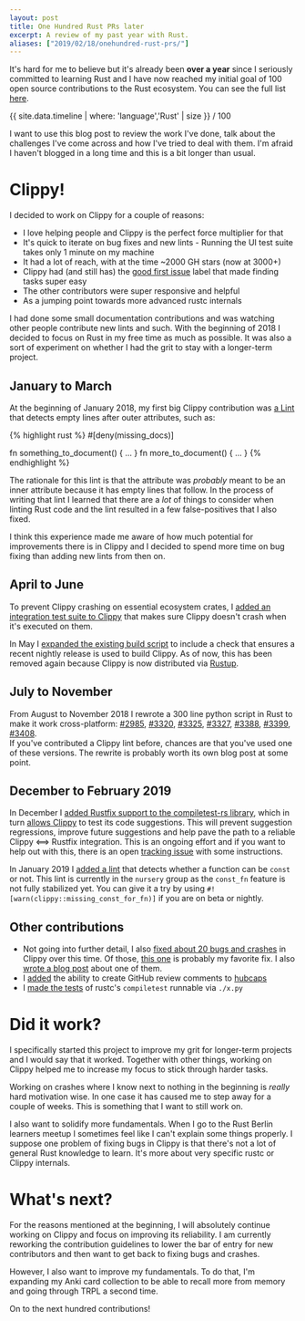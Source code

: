 ```yaml
---
layout: post
title: One Hundred Rust PRs later
excerpt: A review of my past year with Rust.
aliases: ["2019/02/18/onehundred-rust-prs/"]
---
```


It's hard for me to believe but it's already been **over a year** since I
seriously committed to learning Rust and I have now reached my initial goal of
100 open source contributions to the Rust ecosystem. You can see the full list
[here](https://phansch.net/onehundred/rust/).

<div class="onehundred-widget">
  <div class="progressbar">
    <div class="value" style="width: {{ site.data.timeline | where: 'language','Rust' | size }}%; max-width: 100%">
      <div class="text">{{ site.data.timeline | where: 'language','Rust' | size }} / 100</div>
    </div>
  </div>
</div>

I want to use this blog post to review the work I've done, talk about
the challenges I've come across and how I've tried to deal with them. I'm afraid
I haven't blogged in a long time and this is a bit longer than usual.

# Clippy!

I decided to work on Clippy for a couple of reasons:

* I love helping people and Clippy is the perfect force multiplier for that
* It's quick to iterate on bug fixes and new lints - Running the UI test suite
  takes only 1 minute on my machine
* It had a lot of reach, with at the time ~2000 GH stars (now at 3000+)
* Clippy had (and still has) the [good first issue][gfi] label that made finding
tasks super easy
* The other contributors were super responsive and helpful
* As a jumping point towards more advanced rustc internals

I had done some small documentation contributions and was watching other people
contribute new lints and such. With the beginning of 2018 I decided to focus
on Rust in my free time as much as possible. It was also a sort of experiment on
whether I had the grit to stay with a longer-term project.

## January to March

At the beginning of January 2018, my first big Clippy contribution was [a
Lint][2340] that detects empty lines after outer attributes, such as:

{% highlight rust %}
#[deny(missing_docs)]

fn something_to_document() { ... }
fn more_to_document() { ... }
{% endhighlight %}

The rationale for this lint is that the attribute was *probably* meant to be an
inner attribute because it has empty lines that follow. In the process of
writing that lint I learned that there are a *lot* of things to consider when
linting Rust code and the lint resulted in a few false-positives that I also
fixed.

I think this experience made me aware of how much potential for improvements
there is in Clippy and I decided to spend more time on bug fixing than adding
new lints from then on.

## April to June

To prevent Clippy crashing on essential ecosystem crates, I [added an
integration test suite to Clippy][2764] that makes sure Clippy doesn't crash
when it's executed on them.

In May I [expanded the existing build script][2733] to include a check that ensures
a recent nightly release is used to build Clippy. As of now, this has been
removed again because Clippy is now distributed via [Rustup][rustup].

## July to November

From August to November 2018 I rewrote a 300 line python script in Rust to make
it work cross-platform: [#2985][2985], [#3320][3320], [#3325][3325],
[#3327][3327], [#3388][3388], [#3399][3399], [#3408][3408].  
If you've contributed a Clippy lint before,
chances are that you've used one of these versions. The rewrite is probably
worth its own blog post at some point.


## December to February 2019

In December I [added Rustfix support to the compiletest-rs
library][rustfix_compiletest], which in turn [allows Clippy][3519] to test its
code suggestions. This will prevent suggestion regressions, improve future
suggestions and help pave the path to a reliable Clippy ⟺ Rustfix integration.
This is an ongoing effort and if you want to help out with this, there is an
open [tracking issue][rustfix_tracking] with some instructions.

In January 2019 I [added a lint][3648] that detects whether a function can be `const` or
not. This lint is currently in the `nursery` group as the `const_fn` feature is
not fully stabilized yet. You can give it a try by using
`#![warn(clippy::missing_const_for_fn)]` if you are on beta or nightly.

## Other contributions

* Not going into further detail, I also [fixed about 20 bugs and crashes][bugs]
  in Clippy over this time. Of those, [this one][yay] is probably my favorite
  fix. I also [wrote a blog post][my_post] about one of them.
* I [added][hubcaps_pr] the ability to create GitHub review comments to [hubcaps][hubcaps]
* I [made the tests][compiletesttest] of rustc's `compiletest` runnable via `./x.py`

# Did it work?

I specifically started this project to improve my grit for longer-term projects
and I would say that it worked. Together with other things, working on Clippy
helped me to increase my focus to stick through harder tasks.

Working on crashes where I know next to nothing in the beginning is *really*
hard motivation wise. In one case it has caused me to step away for a couple of
weeks. This is something that I want to still work on.

I also want to solidify more fundamentals. When I go to the Rust Berlin learners
meetup I sometimes feel like I can't explain some things properly. I suppose one
problem of fixing bugs in Clippy is that there's not a lot of general Rust
knowledge to learn. It's more about very specific rustc or Clippy internals.

# What's next?

For the reasons mentioned at the beginning, I will absolutely continue working
on Clippy and focus on improving its reliability. I am currently reworking the
contribution guidelines to lower the bar of entry for new contributors and then
want to get back to fixing bugs and crashes.

However, I also want to improve my fundamentals. To do that, I'm expanding my
Anki card collection to be able to recall more from memory and going through
TRPL a second time.

On to the next hundred contributions!

[2340]: https://github.com/rust-lang/rust-clippy/pull/2340
[2733]: https://github.com/rust-lang/rust-clippy/pull/2733
[2764]: https://github.com/rust-lang/rust-clippy/pull/2764
[2985]: https://github.com/rust-lang/rust-clippy/pull/2985
[3320]: https://github.com/rust-lang/rust-clippy/pull/3320
[3325]: https://github.com/rust-lang/rust-clippy/pull/3325
[3327]: https://github.com/rust-lang/rust-clippy/pull/3327
[3388]: https://github.com/rust-lang/rust-clippy/pull/3388
[3399]: https://github.com/rust-lang/rust-clippy/pull/3399
[3408]: https://github.com/rust-lang/rust-clippy/pull/3408
[3519]: https://github.com/rust-lang/rust-clippy/pull/3519
[3648]: https://github.com/rust-lang/rust-clippy/pull/3648
[gfi]: https://github.com/rust-lang/rust-clippy/issues?q=is%3Aissue+is%3Aopen+sort%3Aupdated-desc+label%3A%22good+first+issue%22
[rustfix_compiletest]: https://github.com/laumann/compiletest-rs/pull/151
[rustfix_tracking]: https://github.com/rust-lang/rust-clippy/issues/3630
[rustup]: https://rustup.rs/
[bugs]: https://github.com/rust-lang/rust-clippy/pulls?utf8=%E2%9C%93&q=is%3Apr+sort%3Aupdated-desc+author%3Aphansch+is%3Aclosed+Fix+in%3Atitle
[hubcaps]: https://github.com/softprops/hubcaps
[hubcaps_pr]: https://github.com/softprops/hubcaps/pull/142
[yay]: https://github.com/rust-lang/rust-clippy/pull/2763
[compiletesttest]: https://github.com/rust-lang/rust/pull/56792
[my_post]: https://phansch.net/2018/10/10/fixing-a-clippy-crash/
